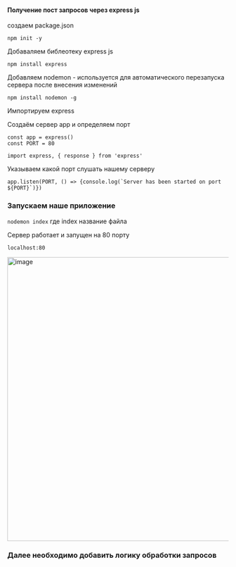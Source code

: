 #### Получение  пост запросов через express js

создаем  package.json

`npm init -y`

Добаваляем библеотеку express js

`npm install express`

Добавляем nodemon - используется для автоматического перезапуска сервера после внесения  изменений

`npm install nodemon -g`

Импортируем express

Создаём сервер app и определяем порт

`const app = express()`  
`const PORT = 80`  

`import express, { response } from 'express'`  

Указываем какой порт слушать нашему серверу

``app.listen(PORT, () => {console.log(`Server has been started on port ${PORT}`)})``

### Запускаем наше приложение 

`nodemon index` где index название файла

Сервер работает и запущен на 80 порту 

`localhost:80`  



<img width="645" alt="image" src="https://github.com/ScherbakovM/receiving_post_request_express_js/assets/109952823/a52bc8bf-89de-4259-817c-90e51acda20e">


### Далее необходимо добавить логику обработки запросов 
